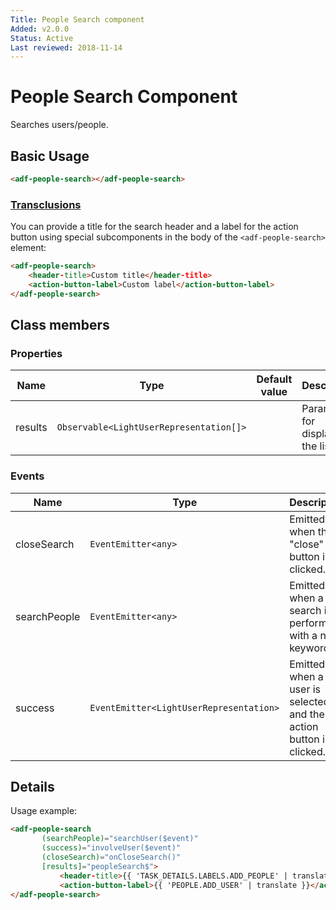 ```yaml
---
Title: People Search component
Added: v2.0.0
Status: Active
Last reviewed: 2018-11-14
---
```


# People Search Component

Searches users/people.

## Basic Usage

```html
<adf-people-search></adf-people-search>
```

### [Transclusions](../../user-guide/transclusion.md)

You can provide a title for the search header and a label for the action button using
special subcomponents in the body of the `<adf-people-search>` element:

```html
<adf-people-search>
    <header-title>Custom title</header-title>
    <action-button-label>Custom label</action-button-label>
</adf-people-search>
```

## Class members

### Properties

| Name    | Type                                    | Default value | Description                         |
|---------|-----------------------------------------|---------------|-------------------------------------|
| results | `Observable<LightUserRepresentation[]>` |               | Parameters for displaying the list. |

### Events

| Name         | Type                                    | Description                                                       |
|--------------|-----------------------------------------|-------------------------------------------------------------------|
| closeSearch  | `EventEmitter<any>`                     | Emitted when the "close" button is clicked.                       |
| searchPeople | `EventEmitter<any>`                     | Emitted when a search is performed with a new keyword.            |
| success      | `EventEmitter<LightUserRepresentation>` | Emitted when a user is selected and the action button is clicked. |

## Details

Usage example:

```html
<adf-people-search
       (searchPeople)="searchUser($event)"
       (success)="involveUser($event)"
       (closeSearch)="onCloseSearch()"
       [results]="peopleSearch$">
           <header-title>{{ 'TASK_DETAILS.LABELS.ADD_PEOPLE' | translate }}</header-title>
           <action-button-label>{{ 'PEOPLE.ADD_USER' | translate }}</action-button-label>
</adf-people-search>
```
